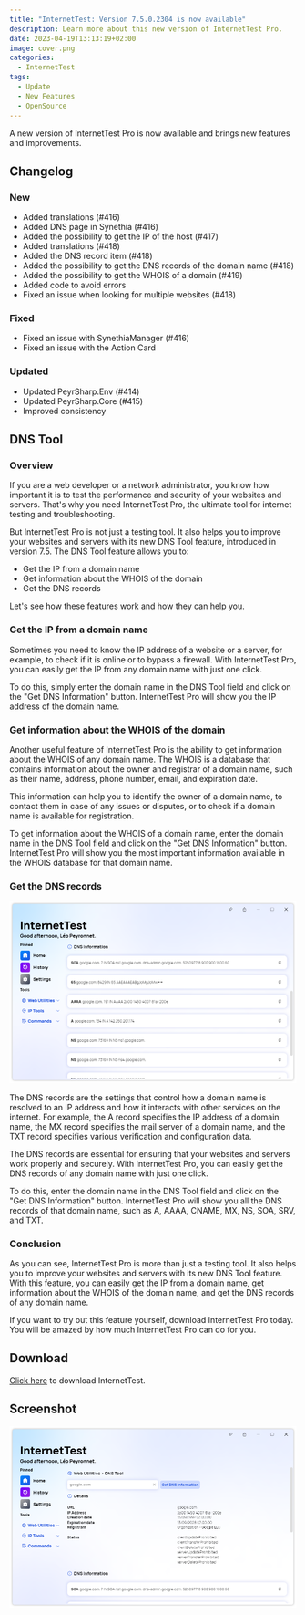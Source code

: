 ```yaml
---
title: "InternetTest: Version 7.5.0.2304 is now available"
description: Learn more about this new version of InternetTest Pro.
date: 2023-04-19T13:13:19+02:00
image: cover.png
categories:
  - InternetTest
tags:
  - Update
  - New Features
  - OpenSource
---
```


A new version of InternetTest Pro is now available and brings new features and improvements.

## Changelog

### New

- Added translations (#416)
- Added DNS page in Synethia (#416)
- Added the possibility to get the IP of the host (#417)
- Added translations (#418)
- Added the DNS record item (#418)
- Added the possibility to get the DNS records of the domain name (#418)
- Added the possibility to get the WHOIS of a domain (#419)
- Added code to avoid errors
- Fixed an issue when looking for multiple websites (#418)

### Fixed

- Fixed an issue with SynethiaManager (#416)
- Fixed an issue with the Action Card

### Updated

- Updated PeyrSharp.Env (#414)
- Updated PeyrSharp.Core (#415)
- Improved consistency

## DNS Tool

### Overview

If you are a web developer or a network administrator, you know how important it is to test the performance and security of your websites and servers. That's why you need InternetTest Pro, the ultimate tool for internet testing and troubleshooting.

But InternetTest Pro is not just a testing tool. It also helps you to improve your websites and servers with its new DNS Tool feature, introduced in version 7.5. The DNS Tool feature allows you to:

- Get the IP from a domain name
- Get information about the WHOIS of the domain
- Get the DNS records

Let's see how these features work and how they can help you.

### Get the IP from a domain name

Sometimes you need to know the IP address of a website or a server, for example, to check if it is online or to bypass a firewall. With InternetTest Pro, you can easily get the IP from any domain name with just one click.

To do this, simply enter the domain name in the DNS Tool field and click on the "Get DNS Information" button. InternetTest Pro will show you the IP address of the domain name.

### Get information about the WHOIS of the domain

Another useful feature of InternetTest Pro is the ability to get information about the WHOIS of any domain name. The WHOIS is a database that contains information about the owner and registrar of a domain name, such as their name, address, phone number, email, and expiration date.

This information can help you to identify the owner of a domain name, to contact them in case of any issues or disputes, or to check if a domain name is available for registration.

To get information about the WHOIS of a domain name, enter the domain name in the DNS Tool field and click on the "Get DNS Information" button. InternetTest Pro will show you the most important information available in the WHOIS database for that domain name.

### Get the DNS records

![The records section of the new DNS Tool.](2.png)

The DNS records are the settings that control how a domain name is resolved to an IP address and how it interacts with other services on the internet. For example, the A record specifies the IP address of a domain name, the MX record specifies the mail server of a domain name, and the TXT record specifies various verification and configuration data.

The DNS records are essential for ensuring that your websites and servers work properly and securely. With InternetTest Pro, you can easily get the DNS records of any domain name with just one click.

To do this, enter the domain name in the DNS Tool field and click on the "Get DNS Information" button. InternetTest Pro will show you all the DNS records of that domain name, such as A, AAAA, CNAME, MX, NS, SOA, SRV, and TXT.

### Conclusion

As you can see, InternetTest Pro is more than just a testing tool. It also helps you to improve your websites and servers with its new DNS Tool feature. With this feature, you can easily get the IP from a domain name, get information about the WHOIS of the domain name, and get the DNS records of any domain name.

If you want to try out this feature yourself, download InternetTest Pro today. You will be amazed by how much InternetTest Pro can do for you.

## Download

[Click here](tinyurl.com/DownloadITP7) to download InternetTest.

## Screenshot

![The new "DNS Tool" feature of InternetTest Pro](1.png)
